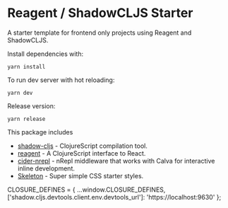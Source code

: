 # Reagent / ShadowCLJS Starter

A starter template for frontend only projects using Reagent and ShadowCLJS.

Install dependencies with:

```
yarn install
```

To run dev server with hot reloading:

```
yarn dev
```

Release version:

```
yarn release
```

This package includes

- [shadow-cljs](https://github.com/thheller/shadow-cljs) - ClojureScript compilation tool.
- [reagent](https://github.com/reagent-project/reagent) - A ClojureScript interface to React.
- [cider-nrepl](https://github.com/clojure-emacs/cider-nrepl) - nRepl middleware that works with Calva for interactive inline development.
- [Skeleton](http://getskeleton.com/) - Super simple CSS starter styles.

CLOSURE_DEFINES = { ...window.CLOSURE_DEFINES, ['shadow.cljs.devtools.client.env.devtools_url']:  'https://localhost:9630' };
